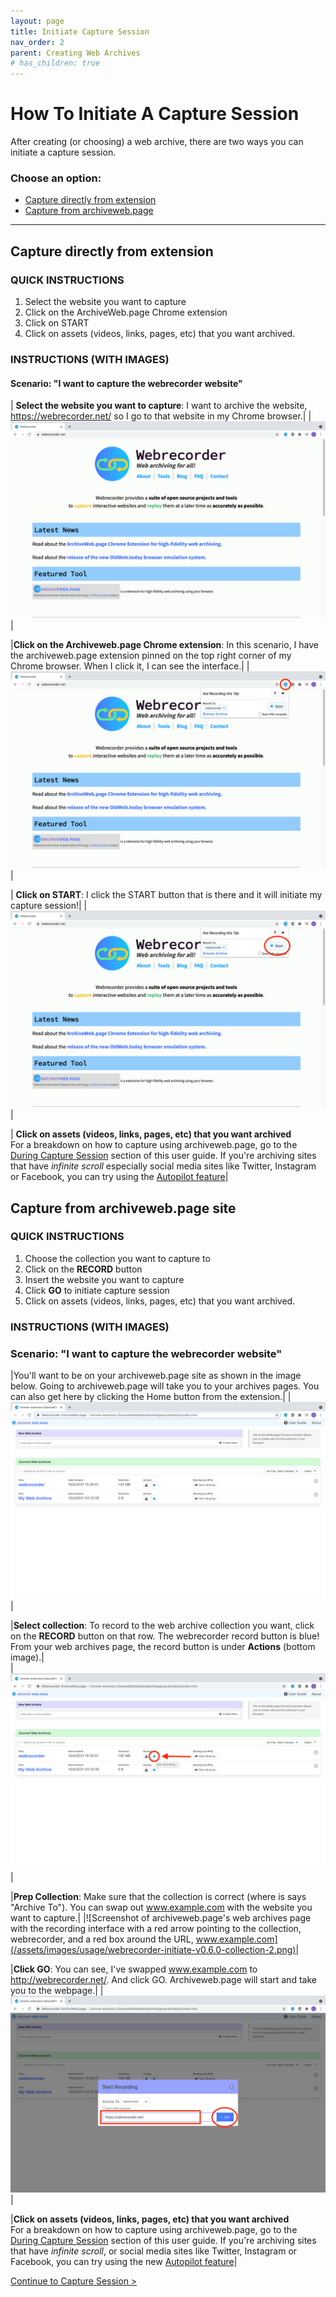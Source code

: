 ```yaml
---
layout: page
title: Initiate Capture Session
nav_order: 2
parent: Creating Web Archives
# has_children: true
---
```


# How To Initiate A Capture Session

After creating (or choosing) a web archive, there are two ways you can initiate a capture session. 
### Choose an option:
* [Capture directly from extension](#from_page)
* [Capture from archiveweb.page](#from_collection)

<hr>

## <a id="from_page"> Capture directly from extension </a>
### QUICK INSTRUCTIONS

1. Select the website you want to capture
2. Click on the ArchiveWeb.page Chrome extension
3. Click on START
4. Click on assets (videos, links, pages, etc) that you want archived.
 

### INSTRUCTIONS (WITH IMAGES)

#### Scenario: "I want to capture the webrecorder website"

| <b>Select the website you want to capture</b>: I want to archive the website, <a href="https://webrecorder.net/">https://webrecorder.net/</a> so I go to that website in my Chrome browser.| 
|![Screenshot of the webrecorder website](/assets/images/usage/webrecorder-initiate-v0.6.0-webpage.png)|

|<b>Click on the Archiveweb.page Chrome extension</b>: In this scenario, I have the archiveweb.page extension pinned on the top right corner of my Chrome browser. When I click it, I can see the interface.|
|![Screenshot of the webrecorder website with the archiveweb.page icon circled red](/assets/images/usage/webrecorder-initiate-v0.6.0-webpage-1.png)|

| <b>Click on START</b>: I click the START button that is there and it will initiate my capture session!|
|![Screenshot of the webrecorder website with the start button circled red](/assets/images/usage/webrecorder-initiate-v0.6.0-webpage-2.png)|

| <b>Click on assets (videos, links, pages, etc) that you want archived </b><br>
For a breakdown on how to capture using archiveweb.page, go to the [During Capture Session](./capture) section of this user guide. If you're archiving sites that have <i>infinite scroll</i> especially social media sites like Twitter, Instagram or Facebook, you can try using the [Autopilot feature](/guide/features/autopilot.md)|


## <a id="from_collection"> Capture from archiveweb.page site </a>
### QUICK INSTRUCTIONS
1. Choose the collection you want to capture to 
2. Click on the <b>RECORD</b> button
3. Insert the website you want to capture
4. Click <b>GO</b> to initiate capture session
5. Click on assets (videos, links, pages, etc) that you want archived. 

### INSTRUCTIONS (WITH IMAGES)

### Scenario: "I want to capture the webrecorder website"

|You'll want to be on your archiveweb.page site as shown in the image below. Going to archiveweb.page will take you to your archives pages. You can also get here by clicking the Home button from the extension.|
|![Screenshot of archiveweb.page's web archives page](/assets/images/usage/webrecorder-initiate-v0.6.0-collection.png)|


|<b>Select collection</b>: To record to the web archive collection you want, click on the <b>RECORD</b> button on that row. The webrecorder record button is blue! From your web archives page, the record button is under <b>Actions</b> (bottom image).|   
|![Screenshot of archiveweb.page's web archives page with a red circle and arrow pointing to the blue record button](/assets/images/usage/webrecorder-initiate-v0.6.0-collection-1.png)|


|<b>Prep Collection</b>: Make sure that the collection is correct (where is says "Archive To"). You can swap out www.example.com with the website you want to capture.|
|![Screenshot of archiveweb.page's web archives page with the recording interface with a red arrow pointing to the collection, webrecorder, and a red box around the URL, www.example.com](/assets/images/usage/webrecorder-initiate-v0.6.0-collection-2.png)|

|<b>Click GO</b>: You can see, I've swapped www.example.com to http://webrecorder.net/. And click GO. Archiveweb.page will start and take you to the webpage.|
|![Screenshot of archiveweb.page's web archives page with the recording interface showing the collection, webrecorder, the URL http://webrecorder.net, and the GO button highlighted in blue,](/assets/images/usage/webrecorder-initiate-v0.6.0-collection-3.png)|

|<b>Click on assets (videos, links, pages, etc) that you want archived </b> <br>
For a breakdown on how to capture using archiveweb.page, go to the [During Capture Session](./capture) section of this user guide. If you're archiving sites that have <i>infinite scroll</i>, or social media sites like Twitter, Instagram or Facebook, you can try using the new [Autopilot feature](../features/autopilot)|

[Continue to Capture Session >](./during-capture.md)
